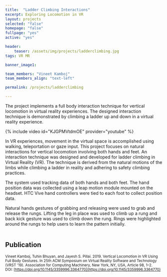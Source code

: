 ```yaml
---
title:  "Ladder Climbing Interactions"
excerpt: Exploring Locomotion in VR
layout: projects   
selected: "false"
homepage: "false"
fullpage: "yes"
active: "yes"

header:
    teaser: /assets/img/projects/ladderclimbing.jpg
tags: VR MR

banner_image1:

team_members: "Vineet Kamboj"
team_members_align: "text-left"

permalink: /projects/ladderclimbing

---
```



The project implements a full body interaction technique for vertical locomotion in virtual reality experiences. The designed interaction technique is demonstrated by climbing a ladder up and down in a virtual reality experience.

{% include video id="KJGPMVtdmOE" provider="youtube" %}

In VR experiences, movement in the virtual space is accomplished using walking, teleportation or gaze input. This project focuses on natural interactions for vertical locomotion involving both hands and feet. An interaction technique was designed and developed for ladder climbing in Virtual Reality (VR). The technique is derived from the natural motions of the limbs while climbing a ladder in reality and adhering to safety climbing practices.

The system used tracking data of both hands and both feet. The hand position data was collected using a leap motion module mounted on the headset. HTC Vive hand controllers were tied to each foot to collect position data.

Natural hands gestures of grabbing and releasing were used to grab and release the rungs. Lifting the leg in place was used to climb up a rung and back kick gesture was used to climb down the rung. Rings were highlighted around the rungs to help users to learn the pattern initially.
<br><br>

## Publication

<small>Vineet Kamboj, Tuhin Bhuyan, and Jayesh S. Pillai. 2019. Vertical Locomotion in VR Using Full Body Gestures. In 25th ACM Symposium on Virtual Reality Software and Technology (VRST '19). Association for Computing Machinery, New York, NY, USA, Article 98, 1–2.   <br> DOI: [https://doi.org/10.1145/3359996.3364770](https://doi.org/10.1145/3359996.3364770)</small>
